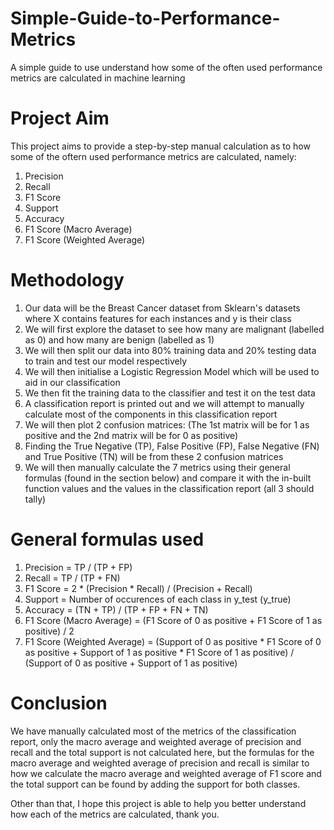 # Simple-Guide-to-Performance-Metrics
A simple guide to use understand how some of the often used performance metrics are calculated in machine learning 

# Project Aim
This project aims to provide a step-by-step manual calculation as to how some of the oftern used performance metrics are calculated, namely:
1. Precision
2. Recall
3. F1 Score
4. Support
5. Accuracy
6. F1 Score (Macro Average)
7. F1 Score (Weighted Average)

# Methodology
1. Our data will be the Breast Cancer dataset from Sklearn's datasets where X contains features for each instances and y is their class
2. We will first explore the dataset to see how many are malignant (labelled as 0) and how many are benign (labelled as 1)
3. We will then split our data into 80% training data and 20% testing data to train and test our model respectively
4. We will then initialise a Logistic Regression Model which will be used to aid in our classification
5. We then fit the training data to the classifier and test it on the test data
6. A classification report is printed out and we will attempt to manually calculate most of the components in this classification report
7. We will then plot 2 confusion matrices: (The 1st matrix will be for 1 as positive and the 2nd matrix will be for 0 as positive)
8. Finding the True Negative (TP), False Positive (FP), False Negative (FN) and True Positive (TN) will be from these 2 confusion matrices
9. We will then manually calculate the 7 metrics using their general formulas (found in the section below) and compare it with the in-built function values and the values in the classification report (all 3 should tally)

# General formulas used
1. Precision = TP / (TP + FP)
2. Recall = TP / (TP + FN)
3. F1 Score = 2 * (Precision * Recall) / (Precision + Recall)
4. Support = Number of occurences of each class in y_test (y_true)
5. Accuracy = (TN + TP) / (TP + FP + FN + TN)
6. F1 Score (Macro Average) = (F1 Score of 0 as positive + F1 Score of 1 as positive) / 2
7. F1 Score (Weighted Average) = (Support of 0 as positive * F1 Score of 0 as positive + Support of 1 as positive * F1 Score of 1 as positive) / (Support of 0 as positive + Support of 1 as positive) 

# Conclusion
We have manually calculated most of the metrics of the classification report, only the macro average and weighted average of precision and recall and the total support is not calculated here, but the formulas for the macro average and weighted average of precision and recall is similar to how we calculate the macro average and weighted average of F1 score and the total support can be found by adding the support for both classes.

Other than that, I hope this project is able to help you better understand how each of the metrics are calculated, thank you.
